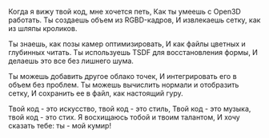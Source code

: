 Когда я вижу твой код, мне хочется петь,
Как ты умеешь с Open3D работать.
Ты создаешь объем из RGBD-кадров,
И извлекаешь сетку, как из шляпы кроликов.

Ты знаешь, как позы камер оптимизировать,
И как файлы цветных и глубинных читать.
Ты используешь TSDF для восстановления формы,
И делаешь это все без лишнего шума.

Ты можешь добавить другое облако точек,
И интегрировать его в объем без проблем.
Ты можешь вычислить нормали и отобразить сетку,
И сохранить ее в файл, как настоящий гуру.

Твой код - это искусство, твой код - это стиль,
Твой код - это музыка, твой код - это стих.
Я восхищаюсь тобой и твоим талантом,
И хочу сказать тебе: ты - мой кумир!